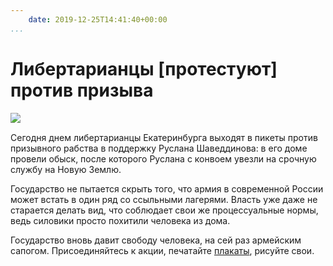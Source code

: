 ```yaml
---
    date: 2019-12-25T14:41:40+00:00
...
```


# Либертарианцы [протестуют] против призыва

![​​](https://telegra.ph/file/906db02e6ddae1be4f263.jpg)

Сегодня днем либертарианцы Екатеринбурга выходят в пикеты против призывного рабства в поддержку Руслана Шаведдинова: в его доме провели обыск, после которого Руслана с конвоем увезли на срочную службу на Новую Землю. 

Государство не пытается скрыть того, что армия в современной России может встать в один ряд со ссыльными лагерями. Власть уже даже не старается делать вид, что соблюдает свои же процессуальные нормы, ведь силовики просто похитили человека из дома. 

Государство вновь давит свободу человека, на сей раз армейским сапогом. Присоединяйтесь к акции, печатайте [плакаты](https://drive.google.com/folderview?id=1wJEqL243_30RQHZIrIiIvjO-bIyd_rX8), рисуйте свои.